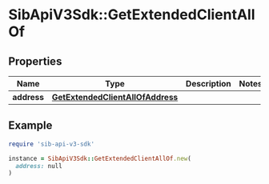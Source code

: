 # SibApiV3Sdk::GetExtendedClientAllOf

## Properties

| Name | Type | Description | Notes |
| ---- | ---- | ----------- | ----- |
| **address** | [**GetExtendedClientAllOfAddress**](GetExtendedClientAllOfAddress.md) |  |  |

## Example

```ruby
require 'sib-api-v3-sdk'

instance = SibApiV3Sdk::GetExtendedClientAllOf.new(
  address: null
)
```

